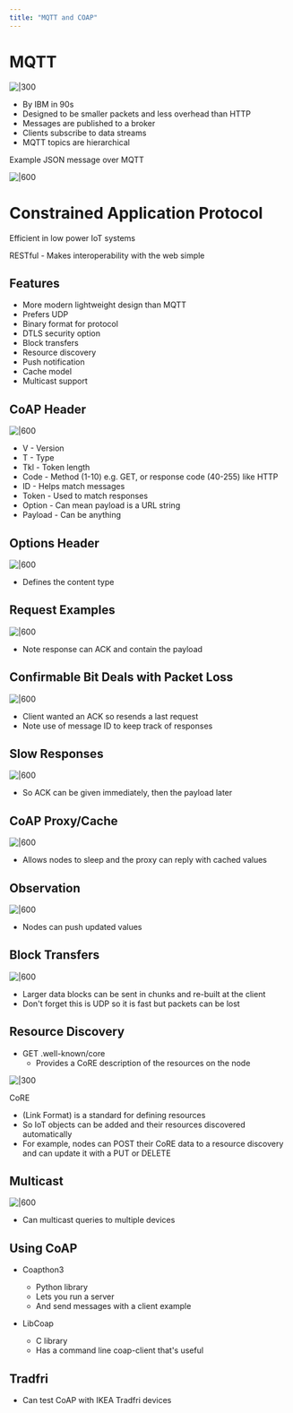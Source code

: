 ```yaml
---
title: "MQTT and COAP"
---
```


# MQTT

![|300](https://remnote-user-data.s3.amazonaws.com/zpKtG1UTkSXin_bvEjGcnE8eY4K3Boc2KHBEOH69BfGBNbXFFk0hI-hJ8qJv9R3yiFaCSCzRiUaXftx3OxJHuLrTjgAAFbPNCq2V-5dz2xNvuEcHnMxMCwX81Cr-Mz8-.png?loading=false)

- By IBM in 90s
- Designed to be smaller packets and less overhead than HTTP
- Messages are published to a broker
- Clients subscribe to data streams
- MQTT topics are hierarchical

Example JSON message over MQTT

![|600](https://remnote-user-data.s3.amazonaws.com/RaOB_GsloEexKnQAUbYxZTn5fqC4dY3sBVeD5BBvyem8x7ydKERqsvIMmwEHgOjfvbHx0sZEFfpBBpkNtouZI1lTzO6E7FutHfBcgO5aP5J9G37-cb9sTxs7-I17lqrZ.png?loading=false)

# Constrained Application Protocol

Efficient in low power IoT systems

RESTful - Makes interoperability with the web simple
## Features

- More modern lightweight design than MQTT
- Prefers UDP 
- Binary format for protocol
- DTLS security option
- Block transfers
- Resource discovery
- Push notification
- Cache model
- Multicast support

## CoAP Header

![|600](https://remnote-user-data.s3.amazonaws.com/QYbomGjc4ubqu1GJnTBye3jZSFDe85qbdnVLWrAaycdwYHXm8iu_5X0OOq9MMnYv_PcQD4M3xNqpgEJ8PCW2saKJT29Y1500tACZuoxkCuRw8Pnmuo-7td428UzNXyYH.png?loading=false)

- V - Version
- T - Type
- Tkl - Token length
- Code - Method (1-10) e.g. GET, or response code (40-255) like HTTP
- ID - Helps match messages
- Token - Used to match responses
- Option - Can mean payload is a URL string
- Payload - Can be anything
## Options Header

![|600](https://remnote-user-data.s3.amazonaws.com/lGhdnW1EoHUz3TtiTHzCi9kZG3F8INq9BxRX6-Pw_WdiQr9vMnkG56H-NdASWPxz3-3v10HdyNVeElHR8ZsNGF1yJNw0rg2RfhEDQLenx2dLHuS0wNXKAeAwCGZZPJ2B.png?loading=false)

- Defines the content type
## Request Examples

![|600](https://remnote-user-data.s3.amazonaws.com/8gfLv0-4uVIb8lEIbfE7Jv_jvvchZ2rKH7cZFIvUx6YXFcG_XYGKPxfIsXov8rYNkt9kvpkIsjtH0B2jX2sfd0bqN61v9kZr-0hFia4TYqtbRB8blPztYBuy5LTQXvju.png?loading=false)

- Note response can ACK and contain the payload
## Confirmable Bit Deals with Packet Loss

![|600](https://remnote-user-data.s3.amazonaws.com/qNXKrtpMdZNWK-OfetCV_U8Bi4EFuJSR0hdGUC9vCHg-ESxMfEN-W-1NaJ4Ivv43IMoHQt4pVzWgvW_i4AWDd_L5mtynSDtEwrxi6Aw8d0UfKK8Zzqrm1lbUjsrgGxjs.png?loading=false)

- Client wanted an ACK so resends a last request
- Note use of message ID to keep track of responses
## Slow Responses

![|600](https://remnote-user-data.s3.amazonaws.com/gMmkojXBZ9og2oh-9V7jdeQ3_WrHxtlUK8qfd4o-BjWqOH5zUudhOFG-DIGVVnh5y8PRgg68W85iE6nJjDaDbzrSgtafN_cO3VaQd_WHAm7Vsgt4xtdYKlbV_25o----.png?loading=false)

- So ACK can be given immediately, then the payload later
## CoAP Proxy/Cache

![|600](https://remnote-user-data.s3.amazonaws.com/UaaG6IrpD9BDrnUfezys8LZIxTQggC4pahSCcwgvRTvYha5SkV7fS71apeSar8e2txn5_cb9tfXjnoNif-YsDG-weDt2TluhLylKXt_egFRuIB-CvyoGrKKv9RungNK-.png?loading=false)

- Allows nodes to sleep and the proxy can reply with cached values
## Observation

![|600](https://remnote-user-data.s3.amazonaws.com/9R4uPGFHaxctlyB1eEcx2_RoofohA0ykYXQTkZcQ61uld-OMmB2n1xtkMKb6egfzts7mXt5LW2GqyfuuuGosNc3rky17Mc8pmeHZ_XPO73WMwS0ZuAZ346KWQKWyxMyW.png?loading=false)

- Nodes can push updated values
## Block Transfers

![|600](https://remnote-user-data.s3.amazonaws.com/Lpnme4AxPmaxkjUBpuQaQnl0sbf4o69jP9ksICuFvb3YRGL1N_R_ocoN5_wvMPIOMQvwkK15y9br2u6zevdNp9N-hs_z_9aEjyIwekXsD3j5sPXOgHBUWMN2yhXm9WcI.png?loading=false)

- Larger data blocks can be sent in chunks and re-built at the client
- Don't forget this is UDP so it is fast but packets can be lost
## Resource Discovery

- GET .well-known/core  
	- Provides a CoRE  description of the resources on the node

![|300](https://remnote-user-data.s3.amazonaws.com/5qzgIL6cPXR32SUN38U9LqU62xuv9E3VpX5qKfFAWhl0xvibY93RL63rVCjhIfNBzFa0cLSNJqm_y89wGQ5rJsyEAfFdw_jJqKAz6X0lsdIPcZUg3u08GrXJwo1AgfS8.png?loading=false)

CoRE
- (Link Format) is a standard for defining resources
- So IoT objects can be added and their resources discovered automatically
- For example, nodes can POST their CoRE data to a resource discovery and can update it with a PUT or DELETE
## Multicast

![|600](https://remnote-user-data.s3.amazonaws.com/wuECqBEhVnSWh9b5x3-XWmt8fzybQsW3Fhd5famA9DEHPESdMgvzJ2mxuANTP6mAbmKVrFxdwvfc6lX6jl3BGIJKP7hipkUTl4IJG8VBWrfed-xWq7_qa1ye3pn9xalJ.png?loading=false)

- Can multicast queries to multiple devices
## Using CoAP

- Coapthon3  
	- Python library
	- Lets you run a server
	- And send messages with a client example

- LibCoap  
	- C library
	- Has a command line coap-client that's useful

## Tradfri

- Can test CoAP with IKEA Tradfri devices
